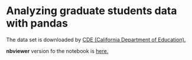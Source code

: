 # Analyzing graduate students data with pandas

The data set is downloaded by [CDE (California Department of Education).][1]

**nbviewer** version fo the notebook is [here.][2]

[1]: http://www.cde.ca.gov.
[2]: http://nbviewer.jupyter.org/github/numanyilmaz/analyzing-graduate-students-data-with-pandas/blob/master/Education%20Project.ipynb

